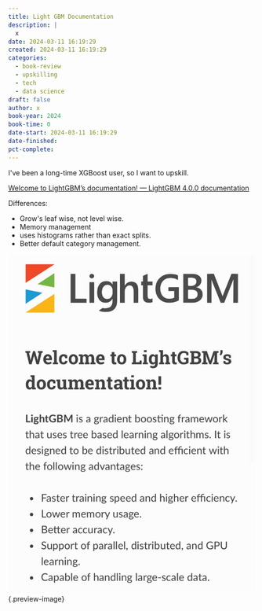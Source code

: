 ```yaml
---
title: Light GBM Documentation
description: |
  x
date: 2024-03-11 16:19:29
created: 2024-03-11 16:19:29
categories:
  - book-review
  - upskilling
  - tech
  - data science
draft: false
author: x
book-year: 2024
book-time: 0
date-start: 2024-03-11 16:19:29
date-finished: 
pct-complete:
---
```

I've been a long-time XGBoost user, so I want to upskill. 

[Welcome to LightGBM’s documentation! — LightGBM 4.0.0 documentation](https://lightgbm.readthedocs.io/en/stable/)


Differences:

- Grow's leaf wise, not level wise. 
- Memory management
- uses histograms rather than exact splits. 
- Better default category management. 


![Light GBM](../img/book-light-gbm-documentation.jpeg){.preview-image}
